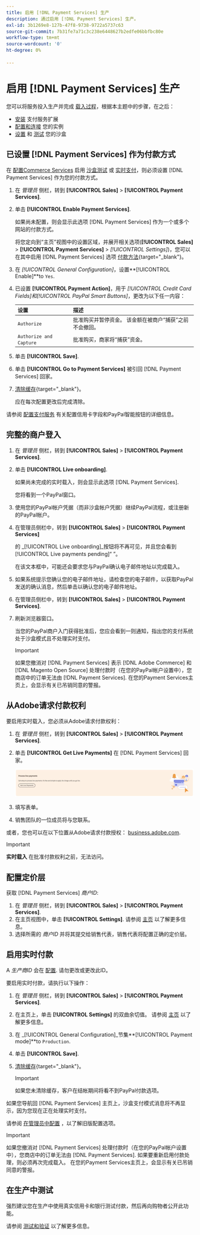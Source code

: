 ```yaml
---
title: 启用 [!DNL Payment Services] 生产
description: 通过启用 [!DNL Payment Services] 生产。
exl-id: 3b1269e8-127b-47f8-9738-9722a5737c63
source-git-commit: 7b31fe7a71c3c238e6448627b2edfe06bbfbc80e
workflow-type: tm+mt
source-wordcount: '0'
ht-degree: 0%

---
```


# 启用 [!DNL Payment Services] 生产

您可以将服务投入生产并完成 [载入过程](onboard.md)，根据本主题中的步骤，在之后：

* [安装](install.md) 支付服务扩展
* [配置和连接](connect.md) 您的实例
* [设置](sandbox.md) 和 [测试](test-validate.md) 您的沙盒

## 已设置 [!DNL Payment Services] 作为付款方式

在 [配置Commerce Services](connect.md#configure-commerce-services) 启用 [沙盒测试](sandbox.md#enable-sandbox-testing) 或 [实时支付](#enable-live-payments)，则必须设置 [!DNL Payment Services] 作为您的付款方式。

1. 在 _管理员_ 侧栏，转到 **[!UICONTROL Sales]** > **[!UICONTROL Payment Services]**.
1. 单击 **[!UICONTROL Enable Payment Services]**.

   如果尚未配置，则会显示此选项 [!DNL Payment Services] 作为一个或多个网站的付款方式。

   将您定向到“主页”视图中的设置区域，并展开相关选项(**[!UICONTROL Sales]** > **[!UICONTROL Payment Services]** > _[!UICONTROL Settings]_)，您可以在其中启用 [!DNL Payment Services] 选项 [付款方法](https://docs.magento.com/user-guide/configuration/sales/payment-methods.html){target=&quot;_blank&quot;}。

1. 在 _[!UICONTROL General Configuration]_，设置&#x200B;**[!UICONTROL Enable]**to `Yes`.
1. 已设置 **[!UICONTROL Payment Action]**，用于 _[!UICONTROL Credit Card Fields]_和_[!UICONTROL PayPal Smart Buttons]_，更改为以下任一内容：

   | 设置 | 描述 |
   |---|---|
   | `Authorize` | 批准购买并暂停资金。 该金额在被商户“捕获”之前不会撤回。 |
   | `Authorize and Capture` | 批准购买，商家将“捕获”资金。 |

1. 单击 **[!UICONTROL Save]**.
1. 单击 **[!UICONTROL Go to Payment Services]** 被引回 [!DNL Payment Services] 回家。
1. [清除缓存](https://docs.magento.com/user-guide/system/cache-management.html){target=&quot;_blank&quot;}。

   应在每次配置更改后完成清除。

请参阅 [配置支付服务](settings.md) 有关配置信用卡字段和PayPal智能按钮的详细信息。

## 完整的商户登入

1. 在 _管理员_ 侧栏，转到 **[!UICONTROL Sales]** > **[!UICONTROL Payment Services]**.
1. 单击 **[!UICONTROL Live onboarding]**.

   如果尚未完成的实时载入，则会显示此选项 [!DNL Payment Services].

   您将看到一个PayPal窗口。

1. 使用您的PayPal帐户凭据（而非沙盒帐户凭据）继续PayPal流程，或注册新的PayPal帐户。
1. 在管理员侧栏中，转到 **[!UICONTROL Sales]** > **[!UICONTROL Payment Services]**

   的 _[!UICONTROL Live onboarding]_按钮将不再可见，并且您会看到[!UICONTROL Live payments pending]“ ”。

   在该文本框中，可能还会要求您与PayPal确认电子邮件地址以完成载入。

1. 如果系统提示您确认您的电子邮件地址，请检查您的电子邮件，以获取PayPal发送的确认消息，然后单击以确认您的电子邮件地址。
1. 在管理员侧栏中，转到 **[!UICONTROL Sales]** > **[!UICONTROL Payment Services]**.
1. 刷新浏览器窗口。

   当您的PayPal商户入门获得批准后，您应会看到一则通知，指出您的支付系统处于沙盒模式且不处理实时支付。

   >[!IMPORTANT]
   >
   >如果您撤消对 [!DNL Payment Services] 表示 [!DNL Adobe Commerce] 和 [!DNL Magento Open Source] 处理付款时（在您的PayPal帐户设置中），您商店中的订单无法由 [!DNL Payment Services]. 在您的Payment Services主页上，会显示有关已吊销同意的警报。

## 从Adobe请求付款权利

要启用实时载入，您必须从Adobe请求付款权利：

1. 在 _管理员_ 侧栏，转到 **[!UICONTROL Sales]** > **[!UICONTROL Payment Services]**.
1. 单击 **[!UICONTROL Get Live Payments]** 在 [!DNL Payment Services] 回家。

   ![请求授权](assets/request-entitlements.png)

1. 填写表单。
1. 销售团队的一位成员将与您联系。

或者，您也可以在以下位置从Adobe请求付款授权： [business.adobe.com](https://business.adobe.com/resources/payment-services.html).

>[!IMPORTANT]
>
>**实时载入** 在批准付款权利之前，无法访问。

## 配置定价层

获取 [!DNL Payment Services] _商户ID_:


1. 在 _管理员_ 侧栏，转到 **[!UICONTROL Sales]** > **[!UICONTROL Payment Services]**.
1. 在主页视图中，单击 **[!UICONTROL Settings]**. 请参阅 [主页](payments-home.md) 以了解更多信息。
1. 选择所需的 _商户ID_ 并将其提交给销售代表，销售代表将配置正确的定价层。

## 启用实时付款

A _生产商ID_ 会在 [配置](configure-admin.md). 请勿更改或更改此ID。

要启用实时付款，请执行以下操作：

1. 在 _管理员_ 侧栏，转到 **[!UICONTROL Sales]** > **[!UICONTROL Payment Services]**.
1. 在主页上，单击 **[!UICONTROL Settings]** 的双曲余切值。 请参阅 [主页](payments-home.md) 以了解更多信息。
1. 在 _[!UICONTROL General Configuration]_节集&#x200B;**[!UICONTROL Payment mode]**to `Production`.
1. 单击 **[!UICONTROL Save]**.
1. [清除缓存](https://docs.magento.com/user-guide/system/cache-management.html){target=&quot;_blank&quot;}。

   >[!IMPORTANT]
   >
   >如果您未清除缓存，客户在结帐期间将看不到PayPal付款选项。

如果您导航回 [!DNL Payment Services] 主页上，沙盒支付模式消息将不再显示，因为您现在正在处理实时支付。

请参阅 [在管理员中配置](configure-admin.md) ，以了解旧版配置选项。

>[!IMPORTANT]
>
>如果您撤消对 [!DNL Payment Services] 处理付款时（在您的PayPal帐户设置中），您商店中的订单无法由 [!DNL Payment Services]. 如果要重新启用付款处理，则必须再次完成载入。 在您的Payment Services主页上，会显示有关已吊销同意的警报。

## 在生产中测试

强烈建议您在生产中使用真实信用卡和银行测试付款，然后再向购物者公开此功能。

请参阅 [测试和验证](test-validate.md) 以了解更多信息。
